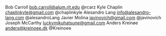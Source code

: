 Bob Carroll <bob.carroll@alum.rit.edu> @rcarz
Kyle Chaplin <chaplinkyle@gmail.com> @chaplinkyle
Alesandro Lang <info@alesandro-lang.com> @alesandroLang
Javier Molina <javinovich@gmail.com> @javinovich
Joseph McCarthy <luckymikuhatsune@gmail.com>
Anders Kreinøe <anders@kreinoee.dk> @Kreinoee
